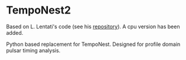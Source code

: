 # TempoNest2

Based on L. Lentati's code (see his [repository](https://github.com/LindleyLentati/TempoNest2)). A cpu version has been added.

Python based replacement for TempoNest.  Designed for profile domain pulsar timing analysis.

